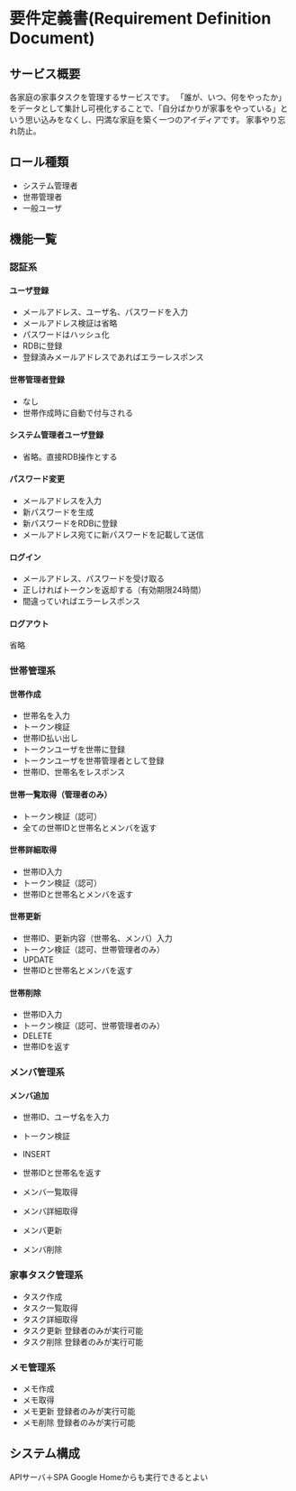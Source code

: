 # 要件定義書(Requirement Definition Document)
## サービス概要
各家庭の家事タスクを管理するサービスです。
「誰が、いつ、何をやったか」をデータとして集計し可視化することで、「自分ばかりが家事をやっている」という思い込みをなくし、円満な家庭を築く一つのアイディアです。
家事やり忘れ防止。

## ロール種類
- システム管理者
- 世帯管理者
- 一般ユーザ

## 機能一覧
### 認証系
#### ユーザ登録
- メールアドレス、ユーザ名、パスワードを入力
- メールアドレス検証は省略
- パスワードはハッシュ化
- RDBに登録
- 登録済みメールアドレスであればエラーレスポンス

#### 世帯管理者登録
- なし
- 世帯作成時に自動で付与される

#### システム管理者ユーザ登録
- 省略。直接RDB操作とする

#### パスワード変更
- メールアドレスを入力
- 新パスワードを生成
- 新パスワードをRDBに登録
- メールアドレス宛てに新パスワードを記載して送信

#### ログイン
- メールアドレス、パスワードを受け取る
- 正しければトークンを返却する（有効期限24時間）
- 間違っていればエラーレスポンス

#### ログアウト
省略

### 世帯管理系
#### 世帯作成
- 世帯名を入力
- トークン検証
- 世帯ID払い出し
- トークンユーザを世帯に登録
- トークンユーザを世帯管理者として登録
- 世帯ID、世帯名をレスポンス

#### 世帯一覧取得（管理者のみ）
- トークン検証（認可）
- 全ての世帯IDと世帯名とメンバを返す

#### 世帯詳細取得
- 世帯ID入力
- トークン検証（認可）
- 世帯IDと世帯名とメンバを返す

#### 世帯更新
- 世帯ID、更新内容（世帯名、メンバ）入力
- トークン検証（認可、世帯管理者のみ）
- UPDATE
- 世帯IDと世帯名とメンバを返す

#### 世帯削除
- 世帯ID入力
- トークン検証（認可、世帯管理者のみ）
- DELETE
- 世帯IDを返す

### メンバ管理系
#### メンバ追加
- 世帯ID、ユーザ名を入力
- トークン検証
- INSERT
- 世帯IDと世帯名を返す

- メンバ一覧取得
- メンバ詳細取得
- メンバ更新
- メンバ削除

### 家事タスク管理系
- タスク作成
- タスク一覧取得
- タスク詳細取得
- タスク更新
  登録者のみが実行可能
- タスク削除
  登録者のみが実行可能

### メモ管理系
- メモ作成
- メモ取得
- メモ更新
  登録者のみが実行可能
- メモ削除
  登録者のみが実行可能

## システム構成
APIサーバ＋SPA
Google Homeからも実行できるとよい
